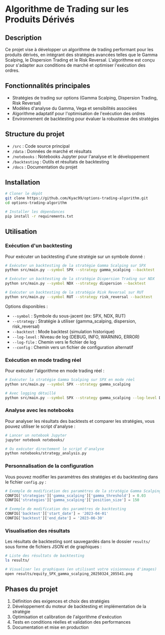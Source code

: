 # Algorithme de Trading sur les Produits Dérivés

## Description
Ce projet vise à développer un algorithme de trading performant pour les produits dérivés, en intégrant des stratégies avancées telles que le Gamma Scalping, le Dispersion Trading et le Risk Reversal. L'algorithme est conçu pour s'adapter aux conditions de marché et optimiser l'exécution des ordres.

## Fonctionnalités principales
- Stratégies de trading sur options (Gamma Scalping, Dispersion Trading, Risk Reversal)
- Modèles d'analyse du Gamma, Vega et sensibilités associées
- Algorithme adaptatif pour l'optimisation de l'exécution des ordres
- Environnement de backtesting pour évaluer la robustesse des stratégies

## Structure du projet
- `/src` : Code source principal
- `/data` : Données de marché et résultats
- `/notebooks` : Notebooks Jupyter pour l'analyse et le développement
- `/backtesting` : Outils et résultats de backtesting
- `/docs` : Documentation du projet

## Installation
```bash
# Cloner le dépôt
git clone https://github.com/Kyac99/options-trading-algorithm.git
cd options-trading-algorithm

# Installer les dépendances
pip install -r requirements.txt
```

## Utilisation

### Exécution d'un backtesting
Pour exécuter un backtesting d'une stratégie sur un symbole donné :

```bash
# Exécuter un backtesting de la stratégie Gamma Scalping sur SPX
python src/main.py --symbol SPX --strategy gamma_scalping --backtest

# Exécuter un backtesting de la stratégie Dispersion Trading sur NDX
python src/main.py --symbol NDX --strategy dispersion --backtest

# Exécuter un backtesting de la stratégie Risk Reversal sur RUT
python src/main.py --symbol RUT --strategy risk_reversal --backtest
```

Options disponibles :
- `--symbol` : Symbole du sous-jacent (ex: SPX, NDX, RUT)
- `--strategy` : Stratégie à utiliser (gamma_scalping, dispersion, risk_reversal)
- `--backtest` : Mode backtest (simulation historique)
- `--log-level` : Niveau de log (DEBUG, INFO, WARNING, ERROR)
- `--log-file` : Chemin vers le fichier de log
- `--config` : Chemin vers un fichier de configuration alternatif

### Exécution en mode trading réel
Pour exécuter l'algorithme en mode trading réel :

```bash
# Exécuter la stratégie Gamma Scalping sur SPX en mode réel
python src/main.py --symbol SPX --strategy gamma_scalping

# Avec logging détaillé
python src/main.py --symbol SPX --strategy gamma_scalping --log-level DEBUG --log-file logs/trading.log
```

### Analyse avec les notebooks
Pour analyser les résultats des backtests et comparer les stratégies, vous pouvez utiliser le script d'analyse :

```bash
# Lancer un notebook Jupyter
jupyter notebook notebooks/

# Ou exécuter directement le script d'analyse
python notebooks/strategy_analysis.py
```

### Personnalisation de la configuration
Vous pouvez modifier les paramètres des stratégies et du backtesting dans le fichier `config.py` :

```python
# Exemple de modification des paramètres de la stratégie Gamma Scalping
CONFIG['strategies']['gamma_scalping']['gamma_threshold'] = 0.03
CONFIG['strategies']['gamma_scalping']['position_size'] = 150

# Exemple de modification des paramètres de backtesting
CONFIG['backtest']['start_date'] = '2023-04-01'
CONFIG['backtest']['end_date'] = '2023-06-30'
```

### Visualisation des résultats
Les résultats de backtesting sont sauvegardés dans le dossier `results/` sous forme de fichiers JSON et de graphiques :

```bash
# Liste des résultats de backtesting
ls results/

# Visualiser les graphiques (en utilisant votre visionneuse d'images)
open results/equity_SPX_gamma_scalping_20250324_205541.png
```

## Phases du projet
1. Définition des exigences et choix des stratégies
2. Développement du moteur de backtesting et implémentation de la stratégie
3. Optimisation et calibration de l'algorithme d'exécution
4. Tests en conditions réelles et validation des performances
5. Documentation et mise en production